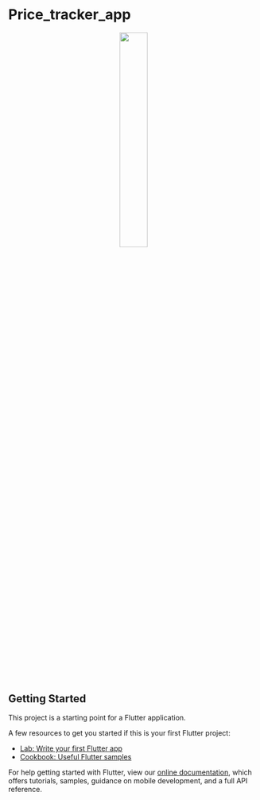 # Price_tracker_app

<p align="center">
  <img src="https://user-images.githubusercontent.com/81976919/114872198-b733e500-9e17-11eb-90f7-e5cbee873b4f.gif" width="33.3%" />
</p> 

## Getting Started

This project is a starting point for a Flutter application.

A few resources to get you started if this is your first Flutter project:

- [Lab: Write your first Flutter app](https://flutter.dev/docs/get-started/codelab)
- [Cookbook: Useful Flutter samples](https://flutter.dev/docs/cookbook)

For help getting started with Flutter, view our
[online documentation](https://flutter.dev/docs), which offers tutorials,
samples, guidance on mobile development, and a full API reference.
